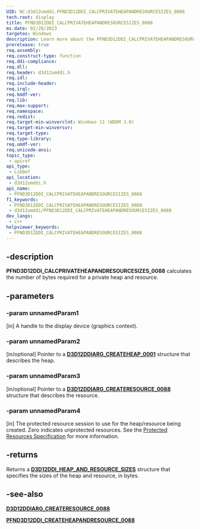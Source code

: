 ```yaml
---
UID: NC:d3d12umddi.PFND3D12DDI_CALCPRIVATEHEAPANDRESOURCESIZES_0088
tech.root: display
title: PFND3D12DDI_CALCPRIVATEHEAPANDRESOURCESIZES_0088
ms.date: 02/28/2023
targetos: Windows
description: Learn more about the PFND3D12DDI_CALCPRIVATEHEAPANDRESOURCESIZES_0088 callback function.
prerelease: true
req.assembly: 
req.construct-type: function
req.ddi-compliance: 
req.dll: 
req.header: d3d12umddi.h
req.idl: 
req.include-header: 
req.irql: 
req.kmdf-ver: 
req.lib: 
req.max-support: 
req.namespace: 
req.redist: 
req.target-min-winverclnt: Windows 11 (WDDM 3.0)
req.target-min-winversvr: 
req.target-type: 
req.type-library: 
req.umdf-ver: 
req.unicode-ansi: 
topic_type:
 - apiref
api_type:
 - LibDef
api_location:
 - d3d12umddi.h
api_name:
 - PFND3D12DDI_CALCPRIVATEHEAPANDRESOURCESIZES_0088
f1_keywords:
 - PFND3D12DDI_CALCPRIVATEHEAPANDRESOURCESIZES_0088
 - d3d12umddi/PFND3D12DDI_CALCPRIVATEHEAPANDRESOURCESIZES_0088
dev_langs:
 - c++
helpviewer_keywords:
 - PFND3D12DDI_CALCPRIVATEHEAPANDRESOURCESIZES_0088
---
```


## -description

**PFND3D12DDI_CALCPRIVATEHEAPANDRESOURCESIZES_0088** calculates the number of bytes required for a private heap and resource.

## -parameters

### -param unnamedParam1

[in] A handle to the display device (graphics context).

### -param unnamedParam2

[in/optional] Pointer to a [**D3D12DDIARG_CREATEHEAP_0001**](ns-d3d12umddi-d3d12ddiarg_createheap_0001.md) structure that describes the heap.

### -param unnamedParam3

[in/optional] Pointer to a [**D3D12DDIARG_CREATERESOURCE_0088**](ns-d3d12umddi-d3d12ddiarg_createresource_0088.md) structure that describes the resource.

### -param unnamedParam4

[in] The protected resource session to use for the heap/resource being created. Zero indicates unprotected resources. See the [Protected Resources Specification](https://microsoft.github.io/DirectX-Specs/d3d/ProtectedResources.html) for more information.

## -returns

Returns a [**D3D12DDI_HEAP_AND_RESOURCE_SIZES**](ns-d3d12umddi-d3d12ddi_heap_and_resource_sizes.md) structure that specifies the sizes of the heap and resource, in bytes.

## -see-also

[**D3D12DDIARG_CREATERESOURCE_0088**](ns-d3d12umddi-d3d12ddiarg_createresource_0088.md)

[**PFND3D12DDI_CREATEHEAPANDRESOURCE_0088**](nc-d3d12umddi-pfnd3d12ddi_createheapandresource_0088.md)
